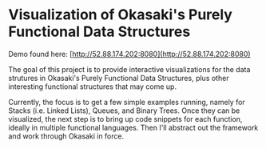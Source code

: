 # Visualization of Okasaki's Purely Functional Data Structures

Demo found here: [http://52.88.174.202:8080](http://52.88.174.202:8080)

The goal of this project is to provide interactive visualizations for the data
strutures in Okasaki's Purely Functional Data Structures, plus other interesting
functional structures that may come up.

Currently, the focus is to get a few simple examples running, namely for Stacks
(i.e. Linked Lists), Queues, and Binary Trees.  Once they can be visualized, the
next step is to bring up code snippets for each function, ideally in multiple
functional languages.  Then I'll abstract out the framework and work through
Okasaki in force.
